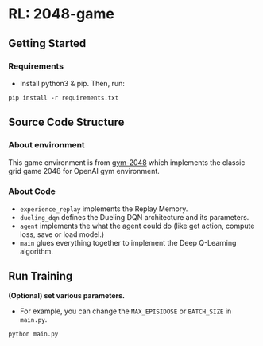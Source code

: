 # RL: 2048-game

## Getting Started

### Requirements
* Install python3 & pip. Then, run:
```
pip install -r requirements.txt
```

## Source Code Structure

### About environment
This game environment is from [gym-2048](https://pypi.org/project/gym-2048/) which implements the classic grid game 2048 for OpenAI gym environment.

### About Code
* `experience_replay` implements the Replay Memory.
* `dueling_dqn` defines the Dueling DQN architecture and its parameters.
* `agent` implements the what the agent could do (like get action, compute loss, save or load model.)
* `main` glues everything together to implement the Deep Q-Learning algorithm.

## Run Training

**(Optional) set various parameters.**
* For example, you can change the `MAX_EPISIDOSE` or `BATCH_SIZE` in `main.py`.

```
python main.py
```
